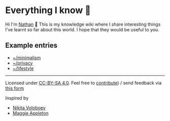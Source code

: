 # Everything I know 🌱

Hi I'm [Nathan](https://polarhive.ml/) 👋 This is my knowledge wiki where I share interesting things I've learnt so far about this world. I hope that they would be useful to you.

## Example entries 

- [~/minimalism](https://codeberg.org/polarhive/knowledge/src/branch/master/minimalsim.md)
- [~/privacy](https://codeberg.org/polarhive/knowledge/src/branch/master/privacy.md)
- [~/lifestyle](https://codeberg.org/polarhive/knowledge/src/branch/master/lifestyle.md)

---
Licensed under [CC-BY-SA 4.0](https://creativecommons.org/licenses/by-nc-sa/4.0/). Feel free to [contribute](mailto:polarhive@protonmail.com?subject=garden-entry&body=hey%20i%20found%20a%20cool%20thing%20i'd%20like%20you%20to%20feature%20in%20this%20repo%2C%20but%20don't%20know%20git%20or%20nerdy%20computer%20stuff%20%3A)) / send feedback via [this form](https://polarhive.ml/contact/)

Inspired by 
* [Nikita Voloboev](https://wiki.nikitavoloboev.xyz/)
* [Maggie Appleton](https://maggieappleton.com/garden)
